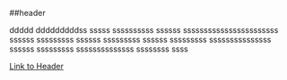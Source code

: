 ##header














































































ddddd
dddddddddss
sssss
ssssssssss
ssssss
sssssssssssssssssssssss
ssssss
sssssssss
ssssss
sssssssss
ssssss
sssssssss
sssssssssssssss
ssssss
sssssssss
ssssssssssssss
ssssssss
ssss

[Link to Header](#header)
